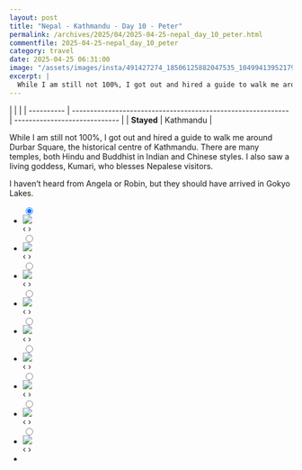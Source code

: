 ```yaml
---
layout: post
title: "Nepal - Kathmandu - Day 10 - Peter"
permalink: /archives/2025/04/2025-04-25-nepal_day_10_peter.html
commentfile: 2025-04-25-nepal_day_10_peter
category: travel
date: 2025-04-25 06:31:00
image: "/assets/images/insta/491427274_18506125882047535_1049941395217950374_n_17974633874814645.jpg"
excerpt: |
  While I am still not 100%, I got out and hired a guide to walk me around Durbar Square, the historical centre of Kathmandu.
---
```


|            |                                                              |
| ---------- | ------------------------------------------------------------ | ----------------------------- |
| **Stayed** | Kathmandu |


While I am still not 100%, I got out and hired a guide to walk me around Durbar Square, the historical centre of Kathmandu. There are many temples, both Hindu and Buddhist in Indian and Chinese styles. I also saw a living goddess, Kumari, who blesses Nepalese visitors.

I haven’t heard from Angela or Robin, but they should have arrived in Gokyo Lakes.


<ul class="slides">
    <input type="radio" name="radio-btn" id="img-1" checked="checked" />
    <li class="slide-container">
        <div class="slide">
          <a href="/assets/images/insta/491426499_18506125909047535_6173822148132819662_n_18036819869312542.jpg"><img src="/assets/images/insta/491426499_18506125909047535_6173822148132819662_n_18036819869312542.jpg" /></a>
        </div>
    <div class="nav">
      <label for="img-9" class="prev">&#x2039;</label>
      <label for="img-2" class="next">&#x203a;</label>
    </div>
    </li>
        <input type="radio" name="radio-btn" id="img-2"  />
    <li class="slide-container">
        <div class="slide">
          <a href="/assets/images/insta/491512053_18506125918047535_6255985378354355189_n_17881076649276681.jpg"><img src="/assets/images/insta/491512053_18506125918047535_6255985378354355189_n_17881076649276681.jpg" /></a>
        </div>
    <div class="nav">
      <label for="img-1" class="prev">&#x2039;</label>
      <label for="img-3" class="next">&#x203a;</label>
    </div>
    </li>
        <input type="radio" name="radio-btn" id="img-3"  />
    <li class="slide-container">
        <div class="slide">
          <a href="/assets/images/insta/491494562_18506125930047535_3534638051486515991_n_18051741170363550.jpg"><img src="/assets/images/insta/491494562_18506125930047535_3534638051486515991_n_18051741170363550.jpg" /></a>
        </div>
    <div class="nav">
      <label for="img-2" class="prev">&#x2039;</label>
      <label for="img-4" class="next">&#x203a;</label>
    </div>
    </li>
        <input type="radio" name="radio-btn" id="img-4"  />
    <li class="slide-container">
        <div class="slide">
          <a href="/assets/images/insta/491516151_18506125939047535_3485376760758791171_n_17855468433422318.jpg"><img src="/assets/images/insta/491516151_18506125939047535_3485376760758791171_n_17855468433422318.jpg" /></a>
        </div>
    <div class="nav">
      <label for="img-3" class="prev">&#x2039;</label>
      <label for="img-5" class="next">&#x203a;</label>
    </div>
    </li>
        <input type="radio" name="radio-btn" id="img-5"  />
    <li class="slide-container">
        <div class="slide">
          <a href="/assets/images/insta/491894220_18506125948047535_7484171469722518240_n_18302677714213544.jpg"><img src="/assets/images/insta/491894220_18506125948047535_7484171469722518240_n_18302677714213544.jpg" /></a>
        </div>
    <div class="nav">
      <label for="img-4" class="prev">&#x2039;</label>
      <label for="img-6" class="next">&#x203a;</label>
    </div>
    </li>
        <input type="radio" name="radio-btn" id="img-6"  />
    <li class="slide-container">
        <div class="slide">
          <a href="/assets/images/insta/491507468_18506125957047535_2811902186935153785_n_18061606370116534.jpg"><img src="/assets/images/insta/491507468_18506125957047535_2811902186935153785_n_18061606370116534.jpg" /></a>
        </div>
    <div class="nav">
      <label for="img-5" class="prev">&#x2039;</label>
      <label for="img-7" class="next">&#x203a;</label>
    </div>
    </li>
        <input type="radio" name="radio-btn" id="img-7"  />
    <li class="slide-container">
        <div class="slide">
          <a href="/assets/images/insta/491494480_18506125975047535_9095490064405043388_n_17897766051195314.jpg"><img src="/assets/images/insta/491494480_18506125975047535_9095490064405043388_n_17897766051195314.jpg" /></a>
        </div>
    <div class="nav">
      <label for="img-6" class="prev">&#x2039;</label>
      <label for="img-8" class="next">&#x203a;</label>
    </div>
    </li>
        <input type="radio" name="radio-btn" id="img-8"  />
    <li class="slide-container">
        <div class="slide">
          <a href="/assets/images/insta/491494677_18506125987047535_1984596916448835782_n_18056309707957318.jpg"><img src="/assets/images/insta/491494677_18506125987047535_1984596916448835782_n_18056309707957318.jpg" /></a>
        </div>
    <div class="nav">
      <label for="img-7" class="prev">&#x2039;</label>
      <label for="img-9" class="next">&#x203a;</label>
    </div>
    </li>
    <input type="radio" name="radio-btn" id="img-9" />
    <li class="slide-container">
        <div class="slide">
          <a href="/assets/images/insta/491427274_18506125882047535_1049941395217950374_n_17974633874814645.jpg"><img src="/assets/images/insta/491427274_18506125882047535_1049941395217950374_n_17974633874814645.jpg" /></a>
        </div>
    <div class="nav">
      <label for="img-8" class="prev">&#x2039;</label>
      <label for="img-1" class="next">&#x203a;</label>
    </div>
    </li>
			
<li class="nav-dots">
      <label for="img-1" class="nav-dot" id="img-dot-1"></label>
      <label for="img-2" class="nav-dot" id="img-dot-2"></label>
      <label for="img-3" class="nav-dot" id="img-dot-3"></label>
      <label for="img-4" class="nav-dot" id="img-dot-4"></label>
      <label for="img-5" class="nav-dot" id="img-dot-5"></label>
      <label for="img-6" class="nav-dot" id="img-dot-6"></label>
      <label for="img-7" class="nav-dot" id="img-dot-7"></label>
      <label for="img-8" class="nav-dot" id="img-dot-8"></label>
      <label for="img-9" class="nav-dot" id="img-dot-9"></label>

</li>
</ul>        